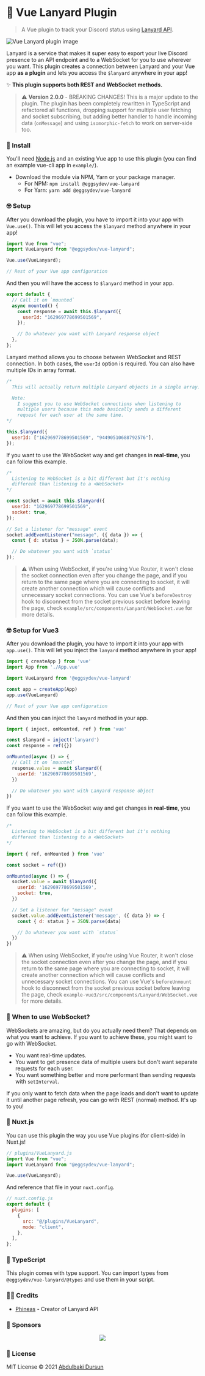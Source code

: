 # 🚀 Vue Lanyard Plugin

> A Vue plugin to track your Discord status using [Lanyard API](https://github.com/Phineas/lanyard/).

<p align="center">

![Vue Lanyard plugin image](./images/readme.jpg)

</p>

Lanyard is a service that makes it super easy to export your live Discord presence to an API endpoint and to a WebSocket for you to use wherever you want. This plugin creates a connection between Lanyard and your Vue app **as a plugin** and lets you access the `$lanyard` anywhere in your app!

✨ **This plugin supports both REST and WebSocket methods.**

> ⚠️ **Version 2.0.0** - BREAKING CHANGES! This is a major update to the plugin. The plugin has been completely rewritten in TypeScript and refactored all functions, dropping support for multiple user fetching and socket subscribing, but adding better handler to handle incoming data (`onMessage`) and using `isomorphic-fetch` to work on server-side too.

### 🔧 Install

You'll need [Node.js](https://nodejs.org) and an existing Vue app to use this plugin (you can find an example vue-cli app in `example/`).

- Download the module via NPM, Yarn or your package manager.
  - For NPM: `npm install @eggsydev/vue-lanyard`
  - For Yarn: `yarn add @eggsydev/vue-lanyard`

### 🤓 Setup

After you download the plugin, you have to import it into your app with `Vue.use()`. This will let you access the `$lanyard` method anywhere in your app!

```js
import Vue from "vue";
import VueLanyard from "@eggsydev/vue-lanyard";

Vue.use(VueLanyard);

// Rest of your Vue app configuration
```

And then you will have the access to `$lanyard` method in your app.

```js
export default {
  // Call it on `mounted`
  async mounted() {
    const response = await this.$lanyard({
      userId: "162969778699501569",
    });

    // Do whatever you want with Lanyard response object
  },
};
```

Lanyard method allows you to choose between WebSocket and REST connection. In both cases, the `userId` option is required. You can also have multiple IDs in array format.

```js
/*
  This will actually return multiple Lanyard objects in a single array.

  Note:
    I suggest you to use WebSocket connections when listening to
    multiple users because this mode basically sends a different
    request for each user at the same time.
*/

this.$lanyard({
  userId: ["162969778699501569", "94490510688792576"],
});
```

If you want to use the WebSocket way and get changes in **real-time**, you can follow this example.

```js
/*
  Listening to WebSocket is a bit different but it's nothing
  different than listening to a <WebSocket>
*/

const socket = await this.$lanyard({
  userId: "162969778699501569",
  socket: true,
});

// Set a listener for "message" event
socket.addEventListener("message", ({ data }) => {
  const { d: status } = JSON.parse(data);

  // Do whatever you want with `status`
});
```

> ⚠ When using WebSocket, if you're using Vue Router, it won't close the socket connection even after you change the page, and if you return to the same page where you are connecting to socket, it will create another connection which will cause conflicts and unnecessary socket connections. You can use Vue's `beforeDestroy` hook to disconnect from the socket previous socket before leaving the page, check `example/src/components/Lanyard/WebSocket.vue` for more details.

### 🤓 Setup for Vue3

After you download the plugin, you have to import it into your app with `app.use()`. This will let you inject the `lanyard` method anywhere in your app!

```js
import { createApp } from 'vue'
import App from './App.vue'

import VueLanyard from '@eggsydev/vue-lanyard'

const app = createApp(App)
app.use(VueLanyard)

// Rest of your Vue app configuration
```

And then you can inject the `lanyard` method in your app.

```js
import { inject, onMounted, ref } from 'vue'

const $lanyard = inject('lanyard')
const response = ref({})

onMounted(async () => {
  // Call it on `mounted`
  response.value = await $lanyard({
    userId: '162969778699501569',
  })

  // Do whatever you want with Lanyard response object
})
```

If you want to use the WebSocket way and get changes in **real-time**, you can follow this example.

```js
/*
  Listening to WebSocket is a bit different but it's nothing
  different than listening to a <WebSocket>
*/

import { ref, onMounted } from 'vue'

const socket = ref({})

onMounted(async () => {
  socket.value = await $lanyard({
    userId: '162969778699501569',
    socket: true,
  })

  // Set a listener for "message" event
  socket.value.addEventListener('message', ({ data }) => {
    const { d: status } = JSON.parse(data)

    // Do whatever you want with `status`
  })
})
```

> ⚠ When using WebSocket, if you're using Vue Router, it won't close the socket connection even after you change the page, and if you return to the same page where you are connecting to socket, it will create another connection which will cause conflicts and unnecessary socket connections. You can use Vue's `beforeUnmount` hook to disconnect from the socket previous socket before leaving the page, check `example-vue3/src/components/Lanyard/WebSocket.vue` for more details.

### 🤔 When to use WebSocket?

WebSockets are amazing, but do you actually need them? That depends on what you want to achieve. If you want to achieve these, you might want to go with WebSocket.

- You want real-time updates.
- You want to get presence data of multiple users but don't want separate requests for each user.
- You want something better and more performant than sending requests with `setInterval`.

If you only want to fetch data when the page loads and don't want to update it until another page refresh, you can go with REST (normal) method. It's up to you!

### 🌟 Nuxt.js

You can use this plugin the way you use Vue plugins (for client-side) in Nuxt.js!

```js
// plugins/VueLanyard.js
import Vue from "vue";
import VueLanyard from "@eggsydev/vue-lanyard";

Vue.use(VueLanyard);
```

And reference that file in your `nuxt.config`.

```js
// nuxt.config.js
export default {
  plugins: [
    {
      src: "@/plugins/VueLanyard",
      mode: "client",
    },
  ],
};
```

### 🔗 TypeScript

This plugin comes with type support. You can import types from `@eggsydev/vue-lanyard/@types` and use them in your script.

### 🙋‍♂️ Credits

- [Phineas](https://github.com/Phineas/) - Creator of Lanyard API

### 💖 Sponsors

<p align="center">
  <a href="https://github.com/sponsors/eggsy">
    <img src='https://cdn.jsdelivr.net/gh/eggsy/.github/sponsors.svg'/>
  </a>
</p>

### 📝 License

MIT License © 2021 [Abdulbaki Dursun](https://github.com/eggsy)
